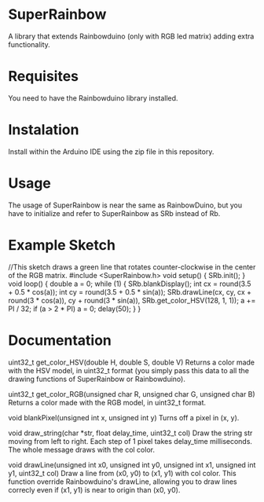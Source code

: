 # SuperRainbow
A library that extends Rainbowduino (only with RGB led matrix) adding extra functionality.
# Requisites
You need to have the Rainbowduino library installed.
# Instalation
Install within the Arduino IDE using the zip file in this repository.
# Usage
The usage of SuperRainbow is near the same as RainbowDuino, but you have to initialize and refer to SuperRainbow as SRb instead of Rb.
# Example Sketch
//This sketch draws a green line that rotates counter-clockwise in the center of the RGB matrix.
#include <SuperRainbow.h>
void setup() {
  SRb.init();
}
void loop() {
  double a = 0;
  while (1) {
    SRb.blankDisplay();
    int cx = round(3.5 + 0.5 * cos(a));
    int cy = round(3.5 + 0.5 * sin(a));
    SRb.drawLine(cx, cy, cx + round(3 * cos(a)), cy + round(3 * sin(a)), SRb.get_color_HSV(128, 1, 1));
    a += PI / 32;
    if (a > 2 * PI) a = 0;
    delay(50);
  }
}
# Documentation
uint32_t get_color_HSV(double H, double S, double V)
Returns a color made with the HSV model, in uint32_t format (you simply pass this data to all the drawing functions of SuperRainbow or Rainbowduino).

uint32_t get_color_RGB(unsigned char R, unsigned char G, unsigned char B)
Returns a color made with the RGB model, in uint32_t format.

void blankPixel(unsigned int x, unsigned int y)
Turns off a pixel in (x, y).

void draw_string(char *str, float delay_time, uint32_t col)
Draw the string str moving from left to right. Each step of 1 pixel takes delay_time milliseconds. The whole message draws with the col color.

void drawLine(unsigned int x0, unsigned int y0, unsigned int x1, unsigned int y1, uint32_t col)
Draw a line from (x0, y0) to (x1, y1) with col color. This function override Rainbowduino's drawLine, allowing you to draw lines correcly even if (x1, y1) is near to origin than (x0, y0).
